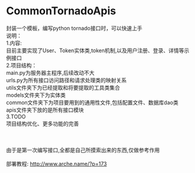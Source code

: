 # CommonTornadoApis
封装一个模板，编写python tornado接口时，可以快速上手<br>
说明：<br>
  1.内容:<br>
    目前主要实现了User、Token实体类,token机制,以及用户注册、登录、详情等示例接口<br>
  2.项目结构：<br>
    main.py为服务器主程序,后续改动不大<br>
    urls.py为所有接口访问路径和请求处理类的映射关系<br>
    utils文件夹下为已经提取和将要提取的工具类集合<br>
    models文件夹下为实体类<br>
    common文件夹下为项目要用到的通用性文件,包括配置文件、数据库dao类<br>
    apis文件夹下放的是所有接口模块<br>
  3.TODO<br>
    项目结构优化、更多功能的完善<br>
  <br>
  <br>
  <br>
    由于是第一次编写接口,全都是自己所摸索出来的东西,仅做参考作用<br>
  <br>
    部署教程: http://www.arche.name/?p=173
